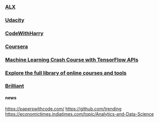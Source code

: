 ### [ALX](https://admissions.alxafrica.com/home#)
### [Udacity](https://www.udacity.com/catalog/all/free/data%20science/any-skill/any-difficulty/any-duration/any-type/most-popular/page-1)
### [CodeWithHarry](https://www.codewithharry.com/videos/how-to-become-a-data-scientist/)
### [Coursera](https://www.coursera.org/browse/data-science)
###  [Machine Learning Crash Course with TensorFlow APIs](https://developers.google.com/machine-learning/crash-course)
### [Explore the full library of online courses and tools](https://grow.google/intl/uk/courses-and-tools/)
### [Brilliant](https://Brilliant.org/CMS)

#### news
https://paperswithcode.com/
https://github.com/trending
https://economictimes.indiatimes.com/topic/Analytics-and-Data-Science

